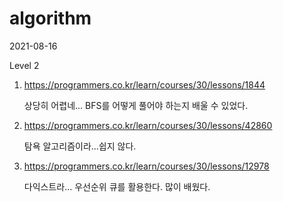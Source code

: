 # algorithm

2021-08-16

Level 2

1. https://programmers.co.kr/learn/courses/30/lessons/1844

   상당히 어렵네... BFS를 어떻게 풀어야 하는지 배울 수 있었다.

2. https://programmers.co.kr/learn/courses/30/lessons/42860

   탐욕 알고리즘이라...쉽지 않다.

3. https://programmers.co.kr/learn/courses/30/lessons/12978

   다익스트라... 우선순위 큐를 활용한다. 많이 배웠다.